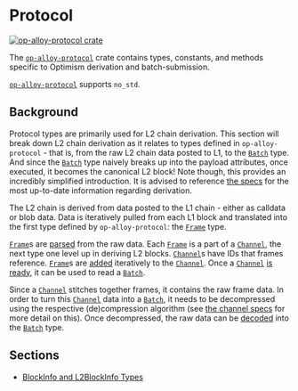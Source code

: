 # Protocol

<a href="https://crates.io/crates/op-alloy-protocol"><img src="https://img.shields.io/crates/v/op-alloy-protocol.svg" alt="op-alloy-protocol crate"></a>

The [`op-alloy-protocol`][protocol] crate contains types, constants, and methods
specific to Optimism derivation and batch-submission.

[`op-alloy-protocol`][protocol] supports `no_std`.

## Background

Protocol types are primarily used for L2 chain derivation. This section will
break down L2 chain derivation as it relates to types defined in
`op-alloy-protocol` - that is, from the raw L2 chain data posted to L1, to the
[`Batch`][batch] type. And since the [`Batch`][batch] type naively breaks up
into the payload attributes, once executed, it becomes the canonical L2 block!
Note though, this provides an incredibly simplified introduction. It is advised
to reference [the specs][s] for the most up-to-date information regarding
derivation.

The L2 chain is derived from data posted to the L1 chain - either as calldata
or blob data. Data is iteratively pulled from each L1 block and translated
into the first type defined by `op-alloy-protocol`: the [`Frame`][frame] type.

[`Frame`][frame]s are [parsed][parsed] from the raw data. Each [`Frame`][frame]
is a part of a [`Channel`][channel], the next type one level up in deriving
L2 blocks. [`Channel`][channel]s have IDs that frames reference. [`Frame`][frame]s
are [added][added] iteratively to the [`Channel`][channel]. Once a
[`Channel`][channel] [is ready][ready], it can be used to read a [`Batch`][batch].

Since a [`Channel`][channel] stitches together frames, it contains the raw frame
data. In order to turn this [`Channel`][channel] data into a [`Batch`][batch],
it needs to be decompressed using the respective (de)compression algorithm
(see [the channel specs][channel-specs] for more detail on this). Once
decompressed, the raw data can be [decoded][decoded] into the [`Batch`][batch]
type.


## Sections

- [BlockInfo and L2BlockInfo Types](./block-info.md)


<!-- Links -->

[decoded]: https://docs.rs/op-alloy-protocol/latest/op_alloy_protocol/enum.Batch.html#method.decode
[batch]: https://docs.rs/op-alloy-protocol/latest/op_alloy_protocol/enum.Batch.html
[ready]: https://docs.rs/op-alloy-protocol/latest/op_alloy_protocol/struct.Channel.html#method.is_ready
[added]: https://docs.rs/op-alloy-protocol/latest/op_alloy_protocol/struct.Channel.html#method.add_frame
[channel]: https://docs.rs/op-alloy-protocol/latest/op_alloy_protocol/struct.Channel.html
[frame]: https://docs.rs/op-alloy-protocol/latest/op_alloy_protocol/struct.Frame.html
[parsed]: https://docs.rs/op-alloy-protocol/latest/op_alloy_protocol/struct.Frame.html#method.parse_frames

[protocol]: https://crates.io/crates/op-alloy-protocol
[s]: https://specs.optimism.io/protocol/derivation.html#overview
[lcd]: https://specs.optimism.io/protocol/derivation.html#overview
[channel-specs]: https://specs.optimism.io/protocol/derivation.html#channel-format
